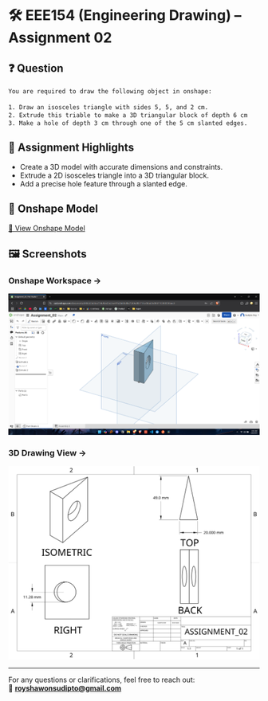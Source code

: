 # 🛠️ EEE154 (Engineering Drawing) – Assignment 02

## ❓ Question
```
You are required to draw the following object in onshape:

1. Draw an isosceles triangle with sides 5, 5, and 2 cm.
2. Extrude this triable to make a 3D triangular block of depth 6 cm
3. Make a hole of depth 3 cm through one of the 5 cm slanted edges.
```

## 📌 Assignment Highlights

- Create a 3D model with accurate dimensions and constraints.
- Extrude a 2D isosceles triangle into a 3D triangular block.
- Add a precise hole feature through a slanted edge.

## 🔗 Onshape Model

[🔗 View Onshape Model](https://cad.onshape.com/documents/d48cb53a5bec734efcbc55e3/w/47b20a02e8bc75b0cd0b1f1f/e/68ae56d9667103869350aec8?renderMode=0&uiState=681c5eb83c4d656073c3dc81)

## 🖼️ Screenshots

### Onshape Workspace →
![Onshape Screenshot](./Screenshot-Assignment_02.png)

### 3D Drawing View →
![Drawing View](./Assignment_02-Drawing_View.png)

---

For any questions or clarifications, feel free to reach out:  
📧 **royshawonsudipto@gmail.com**
